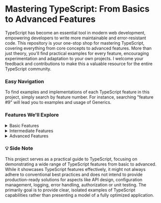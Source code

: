 # Mastering TypeScript: From Basics to Advanced Features

TypeScript has become an essential tool in modern web development, empowering developers to write more maintainable and error-resistant code. This repository is your one-stop shop for mastering TypeScript, covering everything from core concepts to advanced features. More than just theory, you'll find practical examples for every feature, encouraging experimentation and adaptation to your own projects. I welcome your feedback and contributions to make this a valuable resource for the entire TypeScript community.

### Easy Navigation

To find examples and implementations of each TypeScript feature in this project, simply search by feature number. For instance, searching "feature #9" will lead you to examples and usage of Generics.

### Features We'll Explore

<details>
<summary>Basic Features</summary>

1. **Type Annotations**: Define types for variables, parameters, and return values to leverage TypeScript's static type checking.
   <br> Examples: [1](https://github.com/husni1992/TypeScript-advanced/blob/main/src/app/services/UserService.ts#L72)
   [2](https://github.com/husni1992/TypeScript-advanced/blob/main/src/app/services/UserService.ts#L89)
   [3](https://github.com/husni1992/TypeScript-advanced/blob/main/src/types/userTypes.ts#L36)
2. **Interfaces**: Create contracts for object structures, ensuring adherence to specified shapes.
   <br> Examples: [1](https://github.com/husni1992/TypeScript-advanced/blob/main/src/data/interfaces/IGenericDatabase.ts#L7)
   [2](https://github.com/husni1992/TypeScript-advanced/blob/main/src/types/userTypes.ts#L32)
3. **Classes**: Use object-oriented principles to construct objects with properties and methods.
   <br> Examples: [1](https://github.com/husni1992/TypeScript-advanced/blob/main/src/app/services/UserService.ts#L8)
   [2](https://github.com/husni1992/TypeScript-advanced/blob/main/src/data/repositories/MockUserDatabase.ts#L7)
4. **Enums**: Enumerate a set of named constants to improve code readability and maintainability.
   <br> Examples: [1](https://vscode.dev/github/husni1992/TypeScript-advanced/blob/main/src/types/userTypes.ts#L21)
5. **Type Aliases**: Create custom type definitions to simplify complex type signatures and enhance code readability.
   <br> Examples: [1](https://vscode.dev/github/husni1992/TypeScript-advanced/blob/main/src/config/featureFlags.ts#L4-L5)
   [2](https://vscode.dev/github/husni1992/TypeScript-advanced/blob/main/src/types/userTypes.ts#L18)
6. **Nullable Types**: Work with values that may be `null` or `undefined`, denoted with a `?` for optional properties and variables.
   <br> Examples: [1](https://vscode.dev/github/husni1992/TypeScript-advanced/blob/main/src/types/index.ts#L19)
   [3](https://vscode.dev/github/husni1992/TypeScript-advanced/blob/main/src/types/userTypes.ts#L9-L10)

</details>

<details>
<summary>Intermediate Features</summary>

7. **Union Types**: Allow for a value to be one of several types, providing versatility in variable and function typing.
   <br> Examples: [1](https://vscode.dev/github/husni1992/TypeScript-advanced/blob/main/experiments/real-world-samples/type-safe-logger-middleware/enhanced.ts#L7)
   [2](https://vscode.dev/github/husni1992/TypeScript-advanced/blob/main/src/app/services/UserService.ts#L79)
8. **Intersection Types**: Combine types into one by merging their properties, creating a new type that has all the properties of the constituent types.
   <br> Examples: [1](https://vscode.dev/github/husni1992/TypeScript-advanced/blob/main/src/types/index.ts#L20)
   [2](https://vscode.dev/github/husni1992/TypeScript-advanced/blob/main/src/types/userTypes.ts#L13)
9. **Generics**: Design flexible and reusable components by creating types that work over a variety of values while maintaining type integrity.
   <br> Examples: [1](https://vscode.dev/github/husni1992/TypeScript-advanced/blob/main/experiments/ts-features/conditional-types/exercise-1/enhanced.ts#L39)
   [2](https://vscode.dev/github/husni1992/TypeScript-advanced/blob/main/experiments/ts-features/conditional-types/exercise-1/enhanced.ts#L57)
   [3](https://vscode.dev/github/husni1992/TypeScript-advanced/blob/main/src/app/models/User.ts#L52)
   [4](https://vscode.dev/github/husni1992/TypeScript-advanced/blob/main/src/types/index.ts#L18)
   [5](https://vscode.dev/github/husni1992/TypeScript-advanced/blob/main/experiments/random-activities.ts#L66)
10. **Type Guards**: Apply runtime checks to determine the type of a variable and narrow its type within scope.
    <br> Examples: [1](https://vscode.dev/github/husni1992/TypeScript-advanced/blob/main/src/app/models/User.ts#L15)
    [2](https://vscode.dev/github/husni1992/TypeScript-advanced/blob/main/src/app/models/User.ts#L33)
    [3](https://vscode.dev/github/husni1992/TypeScript-advanced/blob/main/src/app/services/UserService.ts#L22)
11. **Tuples**: Utilize fixed-length arrays with elements whose types are known, but not necessarily the same.
    <br> Examples: [1](https://vscode.dev/github/husni1992/TypeScript-advanced/blob/main/src/app/models/User.ts#L39)
12. **Literal Types**: Constrain variables to specific values, offering a way to signal intent and enforce function contracts.
    <br> Examples: [1](https://vscode.dev/github/husni1992/TypeScript-advanced/blob/main/src/app/models/User.ts#L47)
    [2](https://vscode.dev/github/husni1992/TypeScript-advanced/blob/main/src/config/featureFlags.ts#L10)
    [3](https://vscode.dev/github/husni1992/TypeScript-advanced/blob/main/src/app/middlewares/requestLogger.ts#L7)
    [4](https://vscode.dev/github/husni1992/TypeScript-advanced/blob/main/experiments/real-world-samples/type-safe-event-emitter/functional-based/enhanced.ts#L7)
13. **Utility Types**: Leverage TypeScript's built-in utility types for common transformations and operations on types.
    <br> Examples: [1](https://vscode.dev/github/husni1992/TypeScript-advanced/blob/main/src/config/featureFlags.ts#L21)
    [2](https://vscode.dev/github/husni1992/TypeScript-advanced/blob/main/src/data/interfaces/IGenericDatabase.ts#L4)
    [3](https://vscode.dev/github/husni1992/TypeScript-advanced/blob/main/src/types/index.ts#L19)
    [4](https://vscode.dev/github/husni1992/TypeScript-advanced/blob/main/experiments/ts-features/conditional-types/exercise-1/enhanced.ts#L40)
14. **Namespaces**: Structure code with logical grouping and prevent pollution of the global scope.
<br> Examples: [1](https://vscode.dev/github/husni1992/TypeScript-advanced/blob/main/src/types/custom.d.ts#L12)
[2](https://vscode.dev/github/husni1992/TypeScript-advanced/blob/main/src/types/userTypes.ts#L2)
</details>

<details> 
<summary>Advanced Features</summary>

15. **Mapped Types**: Generate new types by transforming existing ones, iterating over their properties and applying modifications.
    <br> Examples: [1](https://vscode.dev/github/husni1992/TypeScript-advanced/blob/main/src/types/index.ts#L18)
    [2](https://vscode.dev/github/husni1992/TypeScript-advanced/blob/main/src/utils/typedObjectBuilder.ts#L22)
    [3](https://vscode.dev/github/husni1992/TypeScript-advanced/blob/main/experiments/real-world-samples/type-safe-config-store/enhanced.ts#L55)
16. **Conditional Types**: Define types that are determined based on conditional logic, allowing for types to change based on the input types.
    <br> Examples: [1](https://vscode.dev/github/husni1992/TypeScript-advanced/blob/main/src/types/userTypes.ts#L60)
    [2](https://vscode.dev/github/husni1992/TypeScript-advanced/blob/main/experiments/real-world-samples/type-safe-event-emitter/class-based/enhanced.ts#L27)
    [3](https://vscode.dev/github/husni1992/TypeScript-advanced/blob/main/experiments/real-world-samples/type-safe-config-store/enhanced.ts#L55)
17. **Decorators**: Functions that modify class, method, property, or parameter behavior and metadata at compile or runtime.
    <br> Examples: [1](https://vscode.dev/github/husni1992/TypeScript-advanced/blob/main/src/decorators/requireAuthRole.ts#L7)
18. **Mixins**: Create classes that combine multiple classes or interfaces into one.
    <br> Examples: [1](https://vscode.dev/github/husni1992/TypeScript-advanced/blob/main/experiments/ts-features/mixins/enhanced.ts#L43)
19. **Module Augmentation**: Enhance or modify existing modules by adding new properties or methods.
    <br> Examples: [1](https://vscode.dev/github/husni1992/TypeScript-advanced/blob/main/experiments/ts-features/module-augmentation/augmented-cat.ts#L6)
    [2](https://vscode.dev/github/husni1992/TypeScript-advanced/blob/main/src/types/custom.d.ts#L13)
20. **Advanced Generics**: Utilize generics to create highly reusable components capable of handling complex typing scenarios.
    <br> Examples: [1](https://vscode.dev/github/husni1992/TypeScript-advanced/blob/main/experiments/real-world-samples/type-safe-config-store/enhanced.ts#L55)
    [2](https://vscode.dev/github/husni1992/TypeScript-advanced/blob/main/src/utils/genericDataFilter.ts#L11)
    [3](https://vscode.dev/github/husni1992/TypeScript-advanced/blob/main/src/types/userTypes.ts#L60)
    [4](https://vscode.dev/github/husni1992/TypeScript-advanced/blob/main/experiments/real-world-samples/type-safe-event-emitter/class-based/enhanced.ts#L27)
21. **Template Literals**: Use template literal types to construct types based on template literal strings, introducing string manipulation capabilities into the type system.
<br> Examples: [1](https://vscode.dev/github/husni1992/TypeScript-advanced/blob/main/experiments/real-world-samples/type-safe-config-store/enhanced.ts#L55)
[3](https://vscode.dev/github/husni1992/TypeScript-advanced/blob/main/experiments/real-world-samples/type-safe-event-emitter/functional-based/enhanced.ts#L7)
</details>

### 💡 Side Note

This project serves as a practical guide to TypeScript, focusing on demonstrating a wide range of TypeScript features from basic to advanced. While it showcases TypeScript features effectively, it might not always adhere to conventional best practices and does not intend to provide production-ready solutions for aspects like API design, configuration management, logging, error handling, authorization or unit testing. The primarily goal is to provide clear, isolated examples of TypeScript capabilities rather than presenting a model of a fully optimized application.
